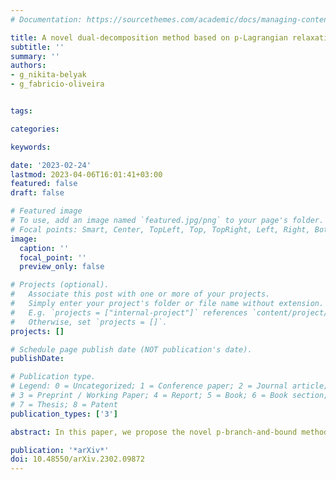 ```yaml
---
# Documentation: https://sourcethemes.com/academic/docs/managing-content/

title: A novel dual-decomposition method based on p-Lagrangian relaxation
subtitle: ''
summary: ''
authors:
- g_nikita-belyak
- g_fabricio-oliveira


tags: 

categories: 

keywords: 

date: '2023-02-24'
lastmod: 2023-04-06T16:01:41+03:00
featured: false
draft: false

# Featured image
# To use, add an image named `featured.jpg/png` to your page's folder.
# Focal points: Smart, Center, TopLeft, Top, TopRight, Left, Right, BottomLeft, Bottom, BottomRight.
image:
  caption: ''
  focal_point: ''
  preview_only: false

# Projects (optional).
#   Associate this post with one or more of your projects.
#   Simply enter your project's folder or file name without extension.
#   E.g. `projects = ["internal-project"]` references `content/project/deep-learning/index.md`.
#   Otherwise, set `projects = []`.
projects: []

# Schedule page publish date (NOT publication's date).
publishDate: 

# Publication type.
# Legend: 0 = Uncategorized; 1 = Conference paper; 2 = Journal article;
# 3 = Preprint / Working Paper; 4 = Report; 5 = Book; 6 = Book section;
# 7 = Thesis; 8 = Patent
publication_types: ['3']

abstract: In this paper, we propose the novel p-branch-and-bound method for solving two-stage stochastic programming problems whose deterministic equivalents are represented by mixed-integer quadratically constrained quadratic programming (MIQCQP) models. The precision of the solution generated by the p-branch-and-bound method can be arbitrarily adjusted by altering the value of the precision factor p. The proposed method combines two key techniques. The first one, named p-Lagrangian decomposition, generates a mixed-integer relaxation of a dual problem with a separable structure for a primal MIQCQP problem. The second one is a version of the classical dual decomposition approach that is applied to solve the Lagrangian dual problem and ensures that integrality and non-anticipativity conditions are met in the optimal solution. The p-branch-and-bound method's efficiency has been tested on randomly generated instances and demonstrated superior performance over commercial solver Gurobi. This paper also presents a comparative analysis of the p-branch-and-bound method efficiency considering two alternative solution methods for the dual problems as a subroutine. These are the proximal bundle method and Frank-Wolfe progressive hedging. The latter algorithm relies on the interpolation of linearisation steps similar to those taken in the Frank-Wolfe method as an inner loop in the classic progressive heading.

publication: '*arXiv*'
doi: 10.48550/arXiv.2302.09872
---
```

